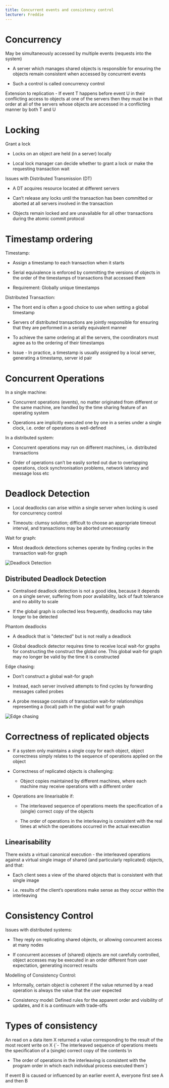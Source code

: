 ```yaml
---
title: Concurrent events and consistency control
lecturer: Freddie
---
```


# Concurrency

<Definition name="Shared Object">
  May be simultaneously accessed by multiple events (requests into the system)
</Definition>

-   A server which manages shared objects is responsible for ensuring
    the objects remain consistent when accessed by concurrent events

-   Such a control is called concurrency control

Extension to replication - If event T happens before event U in their
conflicting access to objects at one of the servers then they must be in
that order at all of the servers whose objects are accessed in a
conflicting manner by both T and U

# Locking

Grant a lock

-   Locks on an object are held (in a server) locally

-   Local lock manager can decide whether to grant a lock or make the
    requesting transaction wait

Issues with Distributed Transmission (DT)

-   A DT acquires resource located at different servers

-   Can’t release any locks until the transaction has been committed or
    aborted at all servers involved in the transaction

-   Objects remain locked and are unavailable for all other transactions
    during the atomic commit protocol

# Timestamp ordering

Timestamp:

-   Assign a timestamp to each transaction when it starts

-   Serial equivalence is enforced by committing the versions of objects
    in the order of the timestamps of transactions that accessed them

-   Requirement: Globally unique timestamps

Distributed Transaction:

-   The front end is often a good choice to use when setting a global
    timestamp

-   Servers of distributed transactions are jointly responsible for
    ensuring that they are performed in a serially equivalent manner

-   To achieve the same ordering at all the servers, the coordinators
    must agree as to the ordering of their timestamps

-   Issue - In practice, a timestamp is usually assigned by a local
    server, generating a timestamp, server id pair

# Concurrent Operations

In a single machine:

-   Concurrent operations (events), no matter originated from different
    or the same machine, are handled by the time sharing feature of an
    operating system

-   Operations are implicitly executed one by one in a series under a
    single clock, i.e. order of operations is well-defined

In a distributed system:

-   Concurrent operations may run on different machines, i.e.
    distributed transactions

-   Order of operations can’t be easily sorted out due to overlapping
    operations, clock synchronisation problems, network latency and
    message loss etc

# Deadlock Detection

-   Local deadlocks can arise within a single server when locking is
    used for concurrency control

-   Timeouts: clumsy solution; difficult to choose an appropriate
    timeout interval, and transactions may be aborted unnecessarily

Wait for graph:

-   Most deadlock detections schemes operate by finding cycles in the
    transaction wait-for graph

![Deadlock Detection](/img/Year_2/Networks_and_Systems/Distributed_Systems/Consistency/Wait-for.webp)

## Distributed Deadlock Detection

-   Centralised deadlock detection is not a good idea, because it
    depends on a single server, suffering from poor availability, lack
    of fault tolerance and no ability to scale

-   If the global graph is collected less frequently, deadlocks may take
    longer to be detected

Phantom deadlocks

-   A deadlock that is "detected" but is not really a deadlock

-   Global deadlock detector requires time to receive local wait-for
    graphs for constructing the construct the global one. This global
    wait-for graph may no longer be valid by the time it is constructed

Edge chasing:

-   Don’t construct a global wait-for graph

-   Instead, each server involved attempts to find cycles by forwarding
    messages called probes

-   A probe message consists of transaction wait-for relationships
    representing a (local) path in the global wait for graph

![Edge chasing](/img/Year_2/Networks_and_Systems/Distributed_Systems/Consistency/Edge_Chasing.webp)

# Correctness of replicated objects

-   If a system only maintains a single copy for each object, object
    correctness simply relates to the sequence of operations applied on
    the object

-   Correctness of replicated objects is challenging:

    -   Object copies maintained by different machines, where each
        machine may receive operations with a different order

-   Operations are linearisable if:

    -   The interleaved sequence of operations meets the specification
        of a (single) correct copy of the objects

    -   The order of operations in the interleaving is consistent with
        the real times at which the operations occurred in the actual
        execution

## Linearisability

There exists a virtual canonical execution - the interleaved operations
against a virtual single image of shared (and particularly replicated)
objects, and that:

-   Each client sees a view of the shared objects that is consistent
    with that single image

-   i.e. results of the client’s operations make sense as they occur
    within the interleaving

# Consistency Control

Issues with distributed systems:

-   They reply on replicating shared objects, or allowing concurrent
    access at many nodes

-   If concurrent accesses of (shared) objects are not carefully
    controlled, object accesses may be executed in an order different
    from user expectation, generating incorrect results

Modelling of Consistency Control:

-   Informally, certain object is coherent if the value returned by a
    read operation is always the value that the user expected

-   Consistency model: Defined rules for the apparent order and
    visibility of updates, and it is a continuum with trade-offs

# Types of consistency

<Definition name="Strict Consistency">
  An read on a data item X returned a value corresponding to the result of the most recent write on X
</Definition>

<Definition name="Sequential Consistency">
{`- The interleaved sequence of operations meets the specification of a (single) correct copy of the contents \n
  
- The order of operations in the interleaving is consistent with the program order in which each individual process executed them`}
  </Definition>

<Definition name="Casual Consistency">
  If event B is caused or influenced by an earlier event A, everyone first see A and then B
</Definition>
